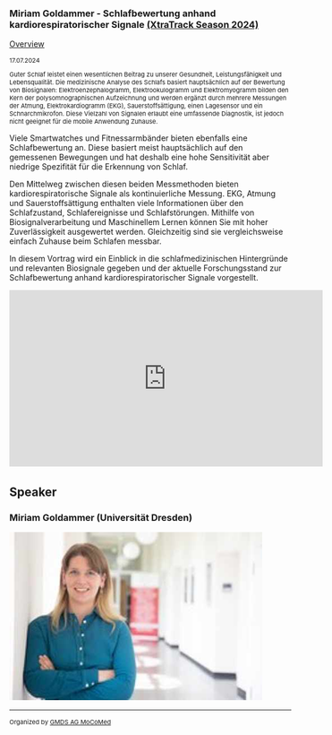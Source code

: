 ### Miriam Goldammer - Schlafbewertung anhand kardiorespiratorischer Signale [(XtraTrack Season 2024)](XtraTracksOverview)

[Overview](XtraTracksOverview)

<p style="font-size:11px">17.07.2024 </p>

<p style="font-size:11px">Guter Schlaf leistet einen wesentlichen Beitrag zu unserer Gesundheit, Leistungsfähigkeit und Lebensqualität. Die medizinische Analyse des Schlafs basiert hauptsächlich auf der Bewertung von Biosignalen: Elektroenzephalogramm, Elektrookulogramm und Elektromyogramm bilden den Kern der polysomnographischen Aufzeichnung und werden ergänzt durch mehrere Messungen der Atmung, Elektrokardiogramm (EKG), Sauerstoffsättigung, einen Lagesensor und ein Schnarchmikrofon. Diese Vielzahl von Signalen erlaubt eine umfassende Diagnostik, ist jedoch nicht geeignet für die mobile Anwendung Zuhause.

Viele Smartwatches und Fitnessarmbänder bieten ebenfalls eine Schlafbewertung an. Diese basiert meist hauptsächlich auf den gemessenen Bewegungen und hat deshalb eine hohe Sensitivität aber niedrige Spezifität für die Erkennung von Schlaf.

Den Mittelweg zwischen diesen beiden Messmethoden bieten kardiorespiratorische Signale als kontinuierliche Messung. EKG, Atmung und Sauerstoffsättigung enthalten viele Informationen über den Schlafzustand, Schlafereignisse und Schlafstörungen. Mithilfe von Biosignalverarbeitung und Maschinellem Lernen können Sie mit hoher Zuverlässigkeit ausgewertet werden. Gleichzeitig sind sie vergleichsweise einfach Zuhause beim Schlafen messbar.

In diesem Vortrag wird ein Einblick in die schlafmedizinischen Hintergründe und relevanten Biosignale gegeben und der aktuelle Forschungsstand zur Schlafbewertung anhand kardiorespiratorischer Signale vorgestellt.</p>

<!-- Once the Video is recorded -->
<center> <iframe width="560" height="315" src="https://www.youtube.com/embed/VZa_IFIZV3E?si=Fb5EOuz77xwPhgkB" title="YouTube video player" frameborder="0" allow="accelerometer; autoplay; clipboard-write; encrypted-media; gyroscope; picture-in-picture; web-share" referrerpolicy="strict-origin-when-cross-origin" allowfullscreen></iframe></center>

<!-- [Register now](/2024/XtraTrackOverview) to secure your spot in the lectures and receive a calendar invitation including the access link.-->

<!-- [Join Us Life](/2024/XtraTrackOverview) to secure your spot in the lectures and receive a calendar invitation including the access link.-->

## Speaker

### Miriam Goldammer (Universität Dresden)
<img src="/images/2024/csm_MiriamGoldammer_8ffa2b1b2a.jpg?raw=true"/>


---
<p style="font-size:11px">Organized by <a href="http://mocomed.de">GMDS AG MoCoMed</a></p>